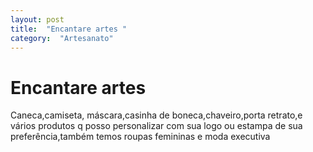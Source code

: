 ```yaml
---
layout: post
title:  "Encantare artes "
category:  "Artesanato"
---
```


# Encantare artes 

Caneca,camiseta, máscara,casinha de boneca,chaveiro,porta retrato,e vários produtos q posso personalizar com sua logo ou estampa de sua preferência,também temos roupas femininas e moda executiva
